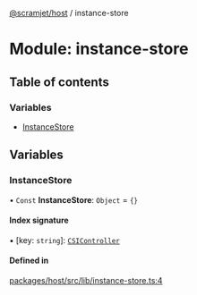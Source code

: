 [@scramjet/host](../README.md) / instance-store

# Module: instance-store

## Table of contents

### Variables

- [InstanceStore](instance_store.md#instancestore)

## Variables

### InstanceStore

• `Const` **InstanceStore**: `Object` = `{}`

#### Index signature

▪ [key: `string`]: [`CSIController`](../classes/csi_controller.CSIController.md)

#### Defined in

[packages/host/src/lib/instance-store.ts:4](https://github.com/scramjet-cloud-platform/scramjet-csi-dev/blob/d294535a/packages/host/src/lib/instance-store.ts#L4)
